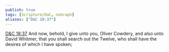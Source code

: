 ```yaml
---
publish: true
tags: [Scripture/DaC, noGraph]
aliases: ["D&C 18:37"]
---
```

[D&C 18:37](https://churchofjesuschrist.org/study/scriptures/dc-testament/dc/18?lang=eng&id=p37#p37) And now, behold, I give unto you, Oliver Cowdery, and also unto David Whitmer, that you shall search out the Twelve, who shall have the desires of which I have spoken;
